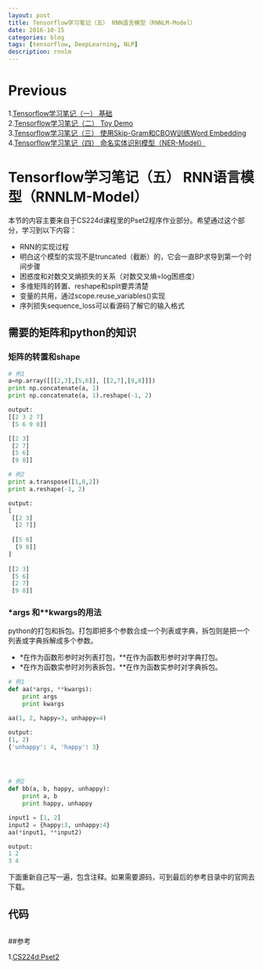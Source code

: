 ```yaml
--- 
layout: post 
title: Tensorflow学习笔记（五） RNN语言模型（RNNLM-Model）
date: 2016-10-15 
categories: blog 
tags: [tensorflow, DeepLearning, NLP] 
description: rnnlm
--- 
```

# Previous

1.[Tensorflow学习笔记（一） 基础](http://skyhigh233.com/blog/2016/10/10/tf-note1/)  
2.[Tensorflow学习笔记（二） Toy Demo](http://skyhigh233.com/blog/2016/10/14/tf-note2/)  
3.[Tensorflow学习笔记（三） 使用Skip-Gram和CBOW训练Word Embedding](http://skyhigh233.com/blog/2016/10/14/tf-note3/)  
4.[Tensorflow学习笔记（四） 命名实体识别模型（NER-Model）](http://skyhigh233.com/blog/2016/10/14/tf-note4/)

# Tensorflow学习笔记（五） RNN语言模型（RNNLM-Model）

本节的内容主要来自于CS224d课程里的Pset2程序作业部分。希望通过这个部分，学习到以下内容：

* RNN的实现过程
* 明白这个模型的实现不是truncated（截断）的，它会一直BP求导到第一个时间步骤
* 困惑度和对数交叉熵损失的关系（对数交叉熵=log困惑度）
* 多维矩阵的转置、reshape和split要弄清楚
* 变量的共用，通过scope.reuse_variables()实现
* 序列损失sequence_loss可以看源码了解它的输入格式

## 需要的矩阵和python的知识

### 矩阵的转置和shape

```python
# 例1
a=np.array([[[2,3],[5,6]], [[2,7],[9,8]]])
print np.concatenate(a, 1)
print np.concatenate(a, 1).reshape(-1, 2)

output:
[[2 3 2 7]
 [5 6 9 8]]

[[2 3]
 [2 7]
 [5 6]
 [9 8]]

# 例2
print a.transpose([1,0,2])
print a.reshape(-1, 2)

output:
[
 [[2 3]
  [2 7]]
 
 [[5 6]
  [9 8]]
]
  
[[2 3]
 [5 6]
 [2 7]
 [9 8]]
```

### *args 和**kwargs的用法

python的打包和拆包。打包即把多个参数合成一个列表或字典，拆包则是把一个列表或字典拆解成多个参数。
* *在作为函数形参时对列表打包，\*\*在作为函数形参时对字典打包。
* *在作为函数实参时对列表拆包，\*\*在作为函数实参时对字典拆包。

```python
# 例1
def aa(*args, **kwargs):
    print args
    print kwargs

aa(1, 2, happy=3, unhappy=4)

output:
(1, 2)
{'unhappy': 4, 'happy': 3}




# 例2
def bb(a, b, happy, unhappy):
    print a, b
    print happy, unhappy

input1 = [1, 2]
input2 = {happy:3, unhappy:4}
aa(*input1, **input2)

output:
1 2
3 4
```

下面重新自己写一遍，包含注释。如果需要源码，可到最后的参考目录中的官网去下载。

## 代码

```python

```

##参考

1.[CS224d:Pset2](http://cs224d.stanford.edu/syllabus.html)